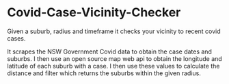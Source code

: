 # Covid-Case-Vicinity-Checker
Given a suburb, radius and timeframe it checks your vicinity to recent covid cases.

It scrapes the NSW Government Covid data to obtain the case dates and suburbs. I then use an open source map web api to obtain the longitude and latitude of each suburb with a 
case. I then use these values to calculate the distance and filter which returns the suburbs within the given radius.
